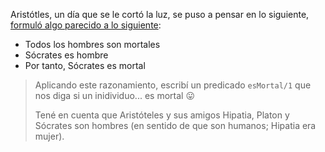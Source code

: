 Aristótles, un día que se le cortó la luz, se puso a pensar en lo siguiente, [formuló algo parecido a lo siguiente](https://es.wikipedia.org/wiki/Silogismo): 

  * Todos los hombres son mortales
  * Sócrates es hombre
  * Por tanto, Sócrates es mortal
 
> Aplicando este razonamiento, escribí un predicado `esMortal/1` que nos diga si un inidividuo... es mortal :stuck_out_tongue:
> 
> Tené en cuenta que Aristóteles y sus amigos Hipatia, Platon y Sócrates son hombres (en sentido de que son humanos; Hipatia era mujer).